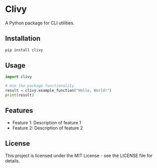 # Clivy

A Python package for CLI utilities.

## Installation

```bash
pip install clivy
```

## Usage

```python
import clivy

# Use the package functionality
result = clivy.example_function("Hello, World!")
print(result)
```

## Features

- Feature 1: Description of feature 1
- Feature 2: Description of feature 2

## License

This project is licensed under the MIT License - see the LICENSE file for details.
